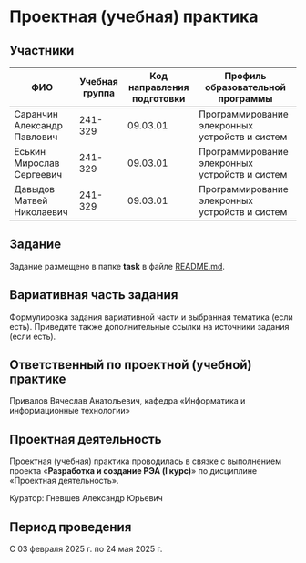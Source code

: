 # Проектная (учебная) практика

## Участники

| ФИО | Учебная группа | Код направления подготовки | Профиль образовательной программы |
|-|-|-|-|
| Саранчин Александр Павлович | 241-329 | 09.03.01 | Программирование элекронных устройств и систем |
| Еськин Мирослав Сергеевич | 241-329 | 09.03.01 | Программирование элекронных устройств и систем |
| Давыдов Матвей Николаевич | 241-329 | 09.03.01 | Программирование элекронных устройств и систем |

## Задание

Задание размещено в папке **task** в файле [README.md](https://github.com/mospol/practice-2025-1/blob/master/task/README.md).

## Вариативная часть задания

Формулировка задания вариативной части и выбранная тематика (если есть). Приведите также дополнительные ссылки на источники задания (если есть).

## Ответственный по проектной (учебной) практике

Привалов Вячеслав Анатольевич, кафедра «Информатика и информационные технологии»

## Проектная деятельность

Проектная (учебная) практика проводилась в связке с выполнением проекта «**Разработка и создание РЭА (I курс)**» по дисциплине «Проектная деятельность».

Куратор: Гневшев Александр Юрьевич

## Период проведения

С 03 февраля 2025 г. по 24 мая 2025 г.
